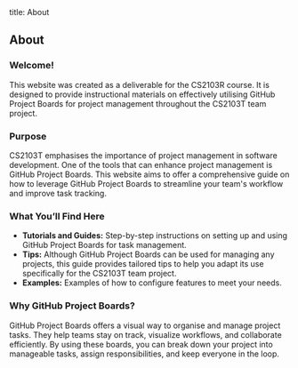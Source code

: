 <frontmatter>
  title: About
</frontmatter>

<br>

## About

<div class="container">
    <div class="content">
        <h3>Welcome!</h3>
        <p>This website was created as a deliverable for the CS2103R course. It is designed to provide instructional 
            materials on effectively utilising GitHub Project Boards for project management throughout 
            the CS2103T team project.</p>
        <h3>Purpose</h3>
        <p>CS2103T emphasises the importance of project management in software development. 
            One of the tools that can enhance project management is GitHub Project Boards. 
            This website aims to offer a comprehensive guide on how to leverage GitHub Project Boards to streamline your 
            team's workflow and improve task tracking.</p>
        <h3>What You’ll Find Here</h3>
        <ul>
            <li><strong>Tutorials and Guides:</strong> Step-by-step instructions on setting up and using GitHub 
                        Project Boards for task management.</li>
            <li><strong>Tips:</strong> Although GitHub Project Boards can be used for managing any projects, 
                        this guide provides tailored tips to help you adapt its use specifically for the 
                        CS2103T team project.</li>
            <li><strong>Examples:</strong> Examples of how to configure features to meet your needs.</li>
        </ul>
        <h3>Why GitHub Project Boards?</h3>
        <p>GitHub Project Boards offers a visual way to organise and manage project tasks. 
            They help teams stay on track, visualize workflows, and collaborate efficiently. By using these boards, 
            you can break down your project into manageable tasks, assign responsibilities, and keep everyone in the loop.</p>
    </div>
</div>
